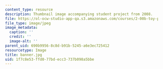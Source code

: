 ```yaml
---
content_type: resource
description: Thumbnail image accompanying student project from 2008.
file: https://ol-ocw-studio-app-qa.s3.amazonaws.com/courses/2-00b-toy-product-design-spring-2008/1f7c8e53ffd077bdecc3737b098a5bbe_banner.jpg
file_type: image/jpeg
image_metadata:
  caption: ''
  credit: ''
  image-alt: ''
parent_uid: 690b9956-8c8d-b91b-5245-a6e3ec725412
resourcetype: Image
title: banner.jpg
uid: 1f7c8e53-ffd0-77bd-ecc3-737b098a5bbe
---
```

